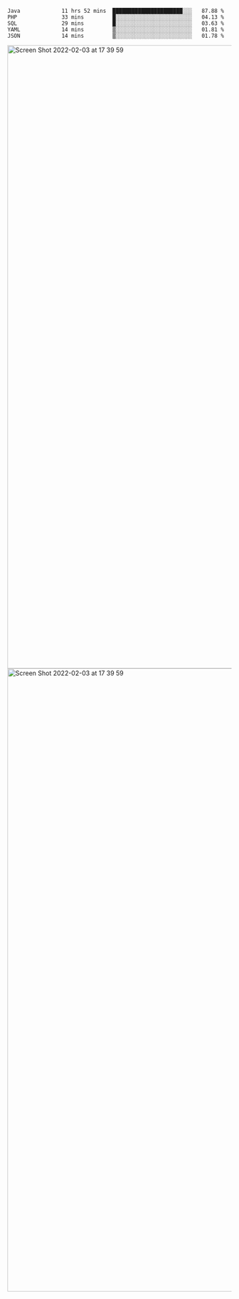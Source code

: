 <!--START_SECTION:waka-->

```text
Java             11 hrs 52 mins  ██████████████████████░░░   87.88 %
PHP              33 mins         █░░░░░░░░░░░░░░░░░░░░░░░░   04.13 %
SQL              29 mins         █░░░░░░░░░░░░░░░░░░░░░░░░   03.63 %
YAML             14 mins         ▒░░░░░░░░░░░░░░░░░░░░░░░░   01.81 %
JSON             14 mins         ▒░░░░░░░░░░░░░░░░░░░░░░░░   01.78 %
```

<!--END_SECTION:waka-->

<img width="1400" alt="Screen Shot 2022-02-03 at 17 39 59" src="https://user-images.githubusercontent.com/45716542/152387304-f2b60485-53a6-4f4b-a818-5cefb1b0c0ae.png">
<img width="1400" alt="Screen Shot 2022-02-03 at 17 39 59" src="https://user-images.githubusercontent.com/45716542/152387273-ea5cdf21-2a45-44da-8bef-00c1763b1d42.png">
